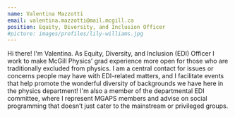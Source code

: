 ```yaml
---
name: Valentina Mazzotti
email: valentina.mazzotti@mail.mcgill.ca
position: Equity, Diversity, and Inclusion Officer
#picture: images/profiles/lily-williams.jpg
---
```


Hi there! I'm Valentina. As Equity, Diversity, and Inclusion (EDI) Officer I
work to make McGill Physics’ grad experience more open for those who are
traditionally excluded from physics. I am a central contact for issues or
concerns people may have with EDI-related matters, and I facilitate events that
help promote the wonderful diversity of backgrounds we have here in the physics
department! I'm also a member of the departmental EDI committee, where I
represent MGAPS members and advise on social programming that doesn’t just
cater to the mainstream or privileged groups.
